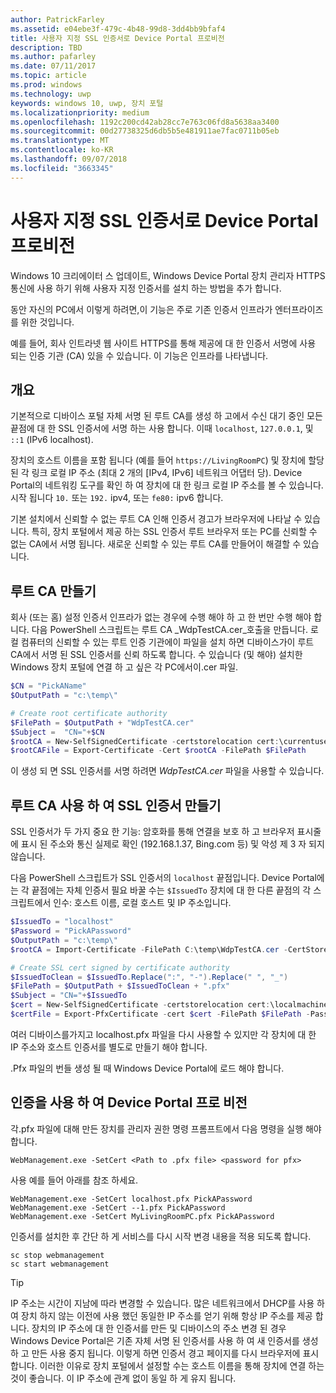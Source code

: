 ```yaml
---
author: PatrickFarley
ms.assetid: e04ebe3f-479c-4b48-99d8-3dd4bb9bfaf4
title: 사용자 지정 SSL 인증서로 Device Portal 프로비전
description: TBD
ms.author: pafarley
ms.date: 07/11/2017
ms.topic: article
ms.prod: windows
ms.technology: uwp
keywords: windows 10, uwp, 장치 포털
ms.localizationpriority: medium
ms.openlocfilehash: 1192c200cd42ab28cc7e763c06fd8a5638aa3400
ms.sourcegitcommit: 00d27738325d6db5b5e481911ae7fac0711b05eb
ms.translationtype: MT
ms.contentlocale: ko-KR
ms.lasthandoff: 09/07/2018
ms.locfileid: "3663345"
---
```

# <a name="provision-device-portal-with-a-custom-ssl-certificate"></a>사용자 지정 SSL 인증서로 Device Portal 프로비전
Windows 10 크리에이터 스 업데이트, Windows Device Portal 장치 관리자 HTTPS 통신에 사용 하기 위해 사용자 지정 인증서를 설치 하는 방법을 추가 합니다. 

동안 자신의 PC에서 이렇게 하려면,이 기능은 주로 기존 인증서 인프라가 엔터프라이즈를 위한 것입니다.  

예를 들어, 회사 인트라넷 웹 사이트 HTTPS를 통해 제공에 대 한 인증서 서명에 사용 되는 인증 기관 (CA) 있을 수 있습니다. 이 기능은 인프라를 나타냅니다. 

## <a name="overview"></a>개요
기본적으로 디바이스 포털 자체 서명 된 루트 CA를 생성 하 고에서 수신 대기 중인 모든 끝점에 대 한 SSL 인증서에 서명 하는 사용 합니다. 이때 `localhost`, `127.0.0.1`, 및 `::1` (IPv6 localhost).

장치의 호스트 이름을 포함 됩니다 (예를 들어 `https://LivingRoomPC`) 및 장치에 할당 된 각 링크 로컬 IP 주소 (최대 2 개의 [IPv4, IPv6] 네트워크 어댑터 당). Device Portal의 네트워킹 도구를 확인 하 여 장치에 대 한 링크 로컬 IP 주소를 볼 수 있습니다. 시작 됩니다 `10.` 또는 `192.` ipv4, 또는 `fe80:` ipv6 합니다. 

기본 설치에서 신뢰할 수 없는 루트 CA 인해 인증서 경고가 브라우저에 나타날 수 있습니다. 특히, 장치 포털에서 제공 하는 SSL 인증서 루트 브라우저 또는 PC를 신뢰할 수 없는 CA에서 서명 됩니다. 새로운 신뢰할 수 있는 루트 CA를 만들어이 해결할 수 있습니다.

## <a name="create-a-root-ca"></a>루트 CA 만들기

회사 (또는 홈) 설정 인증서 인프라가 없는 경우에 수행 해야 하 고 한 번만 수행 해야 합니다. 다음 PowerShell 스크립트는 루트 CA _WdpTestCA.cer_호출을 만듭니다. 로컬 컴퓨터의 신뢰할 수 있는 루트 인증 기관에이 파일을 설치 하면 디바이스가이 루트 CA에서 서명 된 SSL 인증서를 신뢰 하도록 합니다. 수 있습니다 (및 해야) 설치한 Windows 장치 포털에 연결 하 고 싶은 각 PC에서이.cer 파일.  

```PowerShell
$CN = "PickAName"
$OutputPath = "c:\temp\"

# Create root certificate authority
$FilePath = $OutputPath + "WdpTestCA.cer"
$Subject =  "CN="+$CN
$rootCA = New-SelfSignedCertificate -certstorelocation cert:\currentuser\my -Subject $Subject -HashAlgorithm "SHA512" -KeyUsage CertSign,CRLSign
$rootCAFile = Export-Certificate -Cert $rootCA -FilePath $FilePath
```

이 생성 되 면 SSL 인증서를 서명 하려면 _WdpTestCA.cer_ 파일을 사용할 수 있습니다. 

## <a name="create-an-ssl-certificate-with-the-root-ca"></a>루트 CA 사용 하 여 SSL 인증서 만들기

SSL 인증서가 두 가지 중요 한 기능: 암호화를 통해 연결을 보호 하 고 브라우저 표시줄에 표시 된 주소와 통신 실제로 확인 (192.168.1.37, Bing.com 등) 및 악성 제 3 자 되지 않습니다.

다음 PowerShell 스크립트가 SSL 인증서의 `localhost` 끝점입니다. Device Portal에는 각 끝점에는 자체 인증서 필요 바꿀 수는 `$IssuedTo` 장치에 대 한 다른 끝점의 각 스크립트에서 인수: 호스트 이름, 로컬 호스트 및 IP 주소입니다.

```PowerShell
$IssuedTo = "localhost"
$Password = "PickAPassword"
$OutputPath = "c:\temp\"
$rootCA = Import-Certificate -FilePath C:\temp\WdpTestCA.cer -CertStoreLocation Cert:\CurrentUser\My\

# Create SSL cert signed by certificate authority
$IssuedToClean = $IssuedTo.Replace(":", "-").Replace(" ", "_")
$FilePath = $OutputPath + $IssuedToClean + ".pfx"
$Subject = "CN="+$IssuedTo
$cert = New-SelfSignedCertificate -certstorelocation cert:\localmachine\my -Subject $Subject -DnsName $IssuedTo -Signer $rootCA -HashAlgorithm "SHA512"
$certFile = Export-PfxCertificate -cert $cert -FilePath $FilePath -Password (ConvertTo-SecureString -String $Password -Force -AsPlainText)
```

여러 디바이스를가지고 localhost.pfx 파일을 다시 사용할 수 있지만 각 장치에 대 한 IP 주소와 호스트 인증서를 별도로 만들기 해야 합니다.

.Pfx 파일의 번들 생성 될 때 Windows Device Portal에 로드 해야 합니다. 

## <a name="provision-device-portal-with-the-certifications"></a>인증을 사용 하 여 Device Portal 프로 비전

각.pfx 파일에 대해 만든 장치를 관리자 권한 명령 프롬프트에서 다음 명령을 실행 해야 합니다.

```
WebManagement.exe -SetCert <Path to .pfx file> <password for pfx> 
```

사용 예를 들어 아래를 참조 하세요.
```
WebManagement.exe -SetCert localhost.pfx PickAPassword
WebManagement.exe -SetCert --1.pfx PickAPassword
WebManagement.exe -SetCert MyLivingRoomPC.pfx PickAPassword
```

인증서를 설치한 후 간단 하 게 서비스를 다시 시작 변경 내용을 적용 되도록 합니다.

```
sc stop webmanagement
sc start webmanagement
```

> [!TIP]
> IP 주소는 시간이 지남에 따라 변경할 수 있습니다.
많은 네트워크에서 DHCP를 사용 하 여 장치 하지 않는 이전에 사용 했던 동일한 IP 주소를 얻기 위해 항상 IP 주소를 제공 합니다. 장치의 IP 주소에 대 한 인증서를 만든 및 디바이스의 주소 변경 된 경우 Windows Device Portal은 기존 자체 서명 된 인증서를 사용 하 여 새 인증서를 생성 하 고 만든 사용 중지 됩니다. 이렇게 하면 인증서 경고 페이지를 다시 브라우저에 표시 합니다. 이러한 이유로 장치 포털에서 설정할 수는 호스트 이름을 통해 장치에 연결 하는 것이 좋습니다. 이 IP 주소에 관계 없이 동일 하 게 유지 됩니다.
